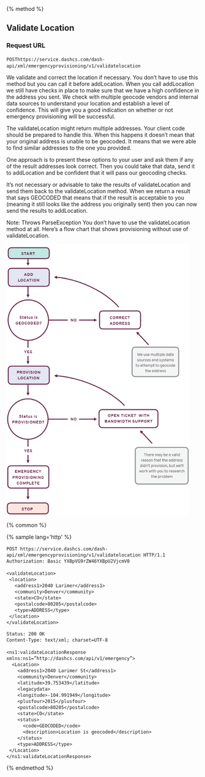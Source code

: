 {% method %}

## Validate Location

### Request URL

<code class="post">POST</code>`https://service.dashcs.com/dash-api/xml/emergencyprovisioning/v1/validatelocation`

We validate and correct the location if necessary. You don’t have to use this method but you can call it before addLocation. When you call addLocation we still have checks in place to make sure that we have a high confidence in the address you sent.
We check with multiple geocode vendors and internal data sources to understand your location and establish a level of confidence. This will give you a good indication on whether or not emergency provisioning will be successful.

The validateLocation might return multiple addresses. Your client code should be prepared to handle this. When this happens it doesn’t mean that your original address is unable to be geocoded. It means that we were able to find similar addresses to the one you provided.

One approach is to present these options to your user and ask them if any of the result addresses look correct. Then you could take that data, send it to addLocation and be confident that it will pass our geocoding checks.

It’s not necessary or advisable to take the results of validateLocation and send them back to the validateLocation method. When we return a result that says GEOCODED that means that if the result is acceptable to you (meaning it still looks like the address you originally sent) then you can now send the results to addLocation.

Note: Throws ParseException
You don’t have to use the validateLocation method at all. Here’s a flow chart that shows provisioning without use of validateLocation.

<img src="../../../../images/dash_validate_location.png" style="max-width:95%">

{% common %}

{% sample lang='http' %}

```http
POST https://service.dashcs.com/dash-api/xml/emergencyprovisioning/v1/validatelocation HTTP/1.1
Authorization: Basic YXBpVG9rZW46YXBpU2VjcmV0

<validateLocation>
 <location>
   <address1>2040 Larimer</address1>
   <community>Denver</community>
   <state>CO</state>
   <postalcode>80205</postalcode>
   <type>ADDRESS</type>
 </location>
</validateLocation>
```

```http
Status: 200 OK
Content-Type: text/xml; charset=UTF-8

<ns1:validateLocationResponse xmlns:ns1=”http://dashcs.com/api/v1/emergency”>
  <Location>
    <address1>2040 Larimer St</address1>
    <community>Denver</community>
    <latitude>39.753439</latitude>
    <legacydata>
    <longitude>-104.991949</longitude>
    <plusfour>2015</plusfour>
    <postalcode>80205</postalcode>
    <state>CO</state>
    <status>
      <code>GEOCODED</code>
      <description>Location is geocoded</description>
    </status>
    <type>ADDRESS</type>
 </Location>
</ns1:validateLocationResponse>
```

{% endmethod %}
